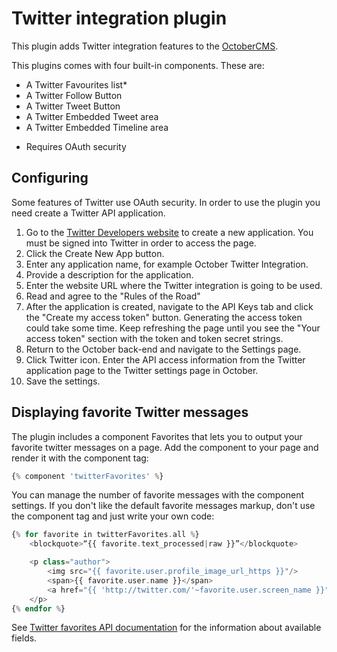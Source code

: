 # Twitter integration plugin

This plugin adds Twitter integration features to the [OctoberCMS](http://octobercms.com).

This plugins comes with four built-in components. These are:

- A Twitter Favourites list*
- A Twitter Follow Button
- A Twitter Tweet Button
- A Twitter Embedded Tweet area
- A Twitter Embedded Timeline area

* Requires OAuth security

## Configuring

Some features of Twitter use OAuth security. In order to use the plugin you need create a Twitter API application.

1. Go to the [Twitter Developers website](https://apps.twitter.com/) to create a new application. You must be signed into Twitter in order to access the page.
2. Click the Create New App button.
3. Enter any application name, for example October Twitter Integration.
4. Provide a description for the application.
5. Enter the website URL where the Twitter integration is going to be used.
6. Read and agree to the "Rules of the Road"
7. After the application is created, navigate to the API Keys tab and click the "Create my access token" button. Generating the access token could take some time. Keep refreshing the page until you see the "Your access token" section with the token and token secret strings.
8. Return to the October back-end and navigate to the Settings page. 
9. Click Twitter icon. Enter the API access information from the Twitter application page to the Twitter settings page in October.
10. Save the settings.

## Displaying favorite Twitter messages

The plugin includes a component Favorites that lets you to output your favorite twitter messages on a page. Add the component to your page and render it with the component tag:

```php
{% component 'twitterFavorites' %}
```

You can manage the number of favorite messages with the component settings. If you don't like the default favorite messages markup, don't use the component tag and just write your own code:

```php
{% for favorite in twitterFavorites.all %}
    <blockquote>“{{ favorite.text_processed|raw }}”</blockquote>

    <p class="author">
        <img src="{{ favorite.user.profile_image_url_https }}"/>
        <span>{{ favorite.user.name }}</span>
        <a href="{{ 'http://twitter.com/'~favorite.user.screen_name }}">@{{ favorite.user.screen_name }}</a>
    </p>
{% endfor %}
```

See [Twitter favorites API documentation](https://dev.twitter.com/docs/api/1.1/get/favorites/list) for the information about available fields.
